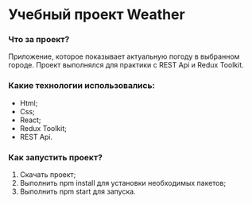 # Учебный проект Weather

### Что за проект?

Приложение, которое показывает актуальную погоду в выбранном городе. Проект выполнялся для практики с REST Api и Redux Toolkit.

### Какие технологии использовались:

- Html;
- Css;
- React;
- Redux Toolkit;
- REST Api.

### Как запустить проект?

1. Скачать проект;
1. Выполнить npm install для установки необходимых пакетов;
1. Выполнить npm start для запуска.
